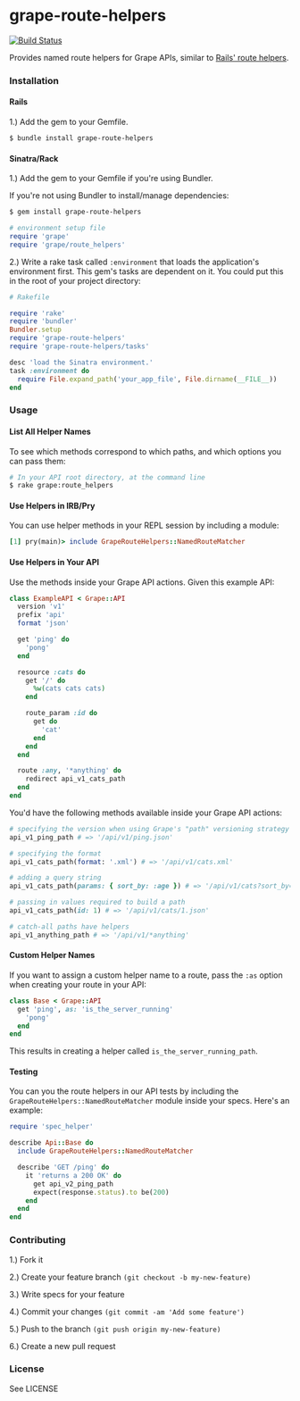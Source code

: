 # grape-route-helpers

[![Build Status](https://travis-ci.org/reprah/grape-route-helpers.svg)](https://travis-ci.org/reprah/grape-route-helpers)

 Provides named route helpers for Grape APIs, similar to [Rails' route helpers](http://edgeguides.rubyonrails.org/routing.html#path-and-url-helpers).

### Installation

#### Rails

 1.) Add the gem to your Gemfile.

```bash
$ bundle install grape-route-helpers
```

#### Sinatra/Rack

1.) Add the gem to your Gemfile if you're using Bundler.

If you're not using Bundler to install/manage dependencies:

```bash
$ gem install grape-route-helpers
```

```ruby
# environment setup file
require 'grape'
require 'grape/route_helpers'
```

2.) Write a rake task called `:environment` that loads the application's environment first. This gem's tasks are dependent on it. You could put this in the root of your project directory:

```ruby
# Rakefile

require 'rake'
require 'bundler'
Bundler.setup
require 'grape-route-helpers'
require 'grape-route-helpers/tasks'

desc 'load the Sinatra environment.'
task :environment do
  require File.expand_path('your_app_file', File.dirname(__FILE__))
end
```

### Usage

#### List All Helper Names

To see which methods correspond to which paths, and which options you can pass them:

```bash
# In your API root directory, at the command line
$ rake grape:route_helpers
```

#### Use Helpers in IRB/Pry

You can use helper methods in your REPL session by including a module:

```ruby
[1] pry(main)> include GrapeRouteHelpers::NamedRouteMatcher
```
#### Use Helpers in Your API

Use the methods inside your Grape API actions. Given this example API:

```ruby
class ExampleAPI < Grape::API
  version 'v1'
  prefix 'api'
  format 'json'

  get 'ping' do
    'pong'
  end

  resource :cats do
    get '/' do
      %w(cats cats cats)
    end

    route_param :id do
      get do
        'cat'
      end
    end
  end

  route :any, '*anything' do
    redirect api_v1_cats_path
  end
end
```

You'd have the following methods available inside your Grape API actions:

```ruby
# specifying the version when using Grape's "path" versioning strategy
api_v1_ping_path # => '/api/v1/ping.json'

# specifying the format
api_v1_cats_path(format: '.xml') # => '/api/v1/cats.xml'

# adding a query string
api_v1_cats_path(params: { sort_by: :age }) # => '/api/v1/cats?sort_by=age'

# passing in values required to build a path
api_v1_cats_path(id: 1) # => '/api/v1/cats/1.json'

# catch-all paths have helpers
api_v1_anything_path # => '/api/v1/*anything'
```

#### Custom Helper Names

If you want to assign a custom helper name to a route, pass the `:as` option when creating your route in your API:

```ruby
class Base < Grape::API
  get 'ping', as: 'is_the_server_running'
    'pong'
  end
end
```

This results in creating a helper called `is_the_server_running_path`.

#### Testing

You can you the route helpers in our API tests by including the `GrapeRouteHelpers::NamedRouteMatcher` module inside your specs. Here's an example:

```ruby
require 'spec_helper'

describe Api::Base do
  include GrapeRouteHelpers::NamedRouteMatcher

  describe 'GET /ping' do
    it 'returns a 200 OK' do
      get api_v2_ping_path
      expect(response.status).to be(200)
    end
  end
end
```

### Contributing

1.) Fork it

2.) Create your feature branch `(git checkout -b my-new-feature)`

3.) Write specs for your feature

4.) Commit your changes `(git commit -am 'Add some feature')`

5.) Push to the branch `(git push origin my-new-feature)`

6.) Create a new pull request

### License

See LICENSE
